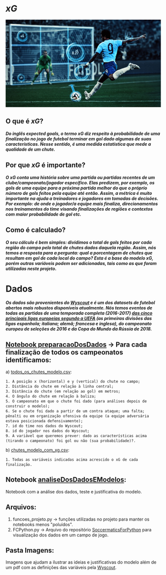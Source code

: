# **_xG_**

![GitHub Logo](https://github.com/Fabiano23/xG/blob/main/Imagens/Xg.jpg)

## **O que é _xG_?**

##### Do inglês _expected goals_, o termo _xG_ diz respeito à probabilidade de uma finalização no jogo de futebol terminar em gol dado algumas de suas características. Nesse sentido, é uma medida estatística que mede a qualidade de um chute.

## **Por que _xG_ é importante?**

##### O _xG_ conta uma história sobre uma partida ou partidas recentes de um clube/campeonato/jogador específico. Elas predizem, por exemplo, os gols de uma equipe para a próxima partida melhor do que o próprio número de gols feitos pela equipe até então. Assim, a métrica é muito importante na ajuda a treinadores e jogadores em tomadas de decisões. Por exemplo: de onde o jogador/a equipe mais finaliza, direcionamentos nos treinamentos do time visando finalizações de regiões e contextos com maior probabilidade de gol etc.

## **Como é calculado?**

##### O seu cálculo é bem simples: dividimos o total de gols feitos por cada região do campo pelo total de chutes dados daquela região. Assim, nós temos a resposta para a pergunta: qual a porcentagem de chutes que resultam em gol de cada local do campo? Esta é a base do modelo xG, porém outras variáveis podem ser adicionadas, tais como as que foram utilizadas neste projeto.

# **Dados**

##### Os dados são provenientes do [Wyscout](https://wyscout.com/) e é um dos datasets de futebol abertos mais robustos disponíveis atualmente. Nós temos eventos de todas as partidas de uma temporada completa (2016-2017) [das cinco principais ligas europeias segundo a UEFA](https://www.uefa.com/memberassociations/uefarankings/country/#/yr/2019) (as primeiras divisões das ligas espanhola; italiana; alemã; francesa e inglesa), do campeonato europeu de seleções de 2016 e da Copa do Mundo da Rússia de 2018.

## [Notebook preparacaoDosDados](https://github.com/Fabiano23/xG/blob/main/preparacaoDosDados.ipynb) -> Para cada finalização de todos os campeonatos identificamos:

  a) [todos_os_chutes_modelo.csv](https://raw.githubusercontent.com/Fabiano23/xG/main/todos_os_chutes_modelo.csv):
    
    1. A posição x (horizontal) e y (vertical) do chute no campo;
    2. Distância do chute em relação à linha central;
    3. Distância do chute (em relação ao gol) em metros;
    4. O ângulo do chute em relação à baliza;
    5. O campeonato em que o chute foi dado (para análises depois de construir o modelo);
    6. Se o chute foi dado a partir de um contra ataque; uma falta; pênalti ou em organização ofensiva da equipe (a equipe adversária estava posicionada defensivamente);
    7. id do time nos dados do Wyscout;
    8. id do jogador nos dados do Wyscout;
    9. A variável que queremos prever: dado as características acima (tirando o campeonato) foi gol ou não (sua probabilidade)?.
  
  b) [chutes_modelo_com_xg.csv](https://raw.githubusercontent.com/Fabiano23/xG/main/chutes_modelo_com_xg.csv):
    
    1. Todas as variáveis indicadas acima acrescido o xG de cada finalização.

## Notebook [analiseDosDadosEModelos](https://github.com/Fabiano23/xG/blob/main/analiseDosDadosEModelos.ipynb):

  Notebook com a análise dos dados, teste e justificativa do modelo.
  
## Arquivos:

  1. funcoes_projeto.py -> funções utilizadas no projeto para manter os notebooks menos "poluídos".
  2. FCPython.py -> Arquivo do repositório [SoccermaticsForPython](https://github.com/Friends-of-Tracking-Data-FoTD/SoccermaticsForPython) para visualização dos dados em um campo de jogo.
  
## Pasta Imagens:
  Imagens que ajudam a ilustrar as ideias e justificativas do modelo além de um pdf com as definições das variáveis pela [Wyscout](https://wyscout.com/).
